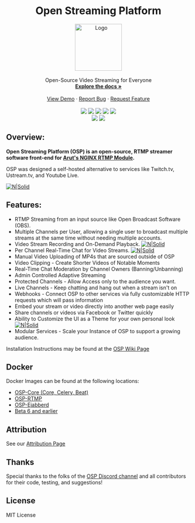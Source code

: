 
<div align="center">
<h1 align="center">Open Streaming Platform</h1>
  <a href="https://github.com/github_username/repo_name">
    <img src="https://i.imgur.com/WBA40Yc.png" alt="Logo" width="128">
  </a>
</div>
<br>
<div align="center">
    Open-Source Video Streaming for Everyone
    <br />
    <a href="https://open-streaming-platform.readthedocs.io/"><strong>Explore the docs »</strong></a>
    <br />
    <br />
    <a href="https://demo.openstreamingplatform.com">View Demo</a>
    ·
    <a href="https://gitlab.com/osp-group/flask-nginx-rtmp-manager/-/issues/new">Report Bug</a>
    ·
    <a href="https://gitlab.com/osp-group/flask-nginx-rtmp-manager/-/issues/new">Request Feature</a>
</div>
<br>
<div align="center">
    <a href="https://gitlab.com/osp-group/flask-nginx-rtmp-manager/-/releases"><img src="https://img.shields.io/badge/dynamic/json?color=blue&label=release&query=%24%5B0%5D.tag_name&url=https%3A%2F%2Fgitlab.com%2Fapi%2Fv4%2Fprojects%2F5871108%2Freleases"></a>
    <a href="https://hub.docker.com/r/deamos/openstreamingplatform"><img src="https://img.shields.io/docker/v/deamos/openstreamingplatform/latest?color=blue&label=docker%20version"></a>
    <a href="https://hub.docker.com/r/deamos/openstreamingplatform"><img src="https://img.shields.io/docker/pulls/deamos/openstreamingplatform"></a>
    <a href="https://gitlab.com/osp-group/flask-nginx-rtmp-manager"><img src="https://img.shields.io/badge/dynamic/json?color=green&logo=gitlab&label=stars&query=%24.star_count&url=https%3A%2F%2Fgitlab.com%2Fapi%2Fv4%2Fprojects%2F5871108"></a>
    <a href="https://gitlab.com/osp-group/flask-nginx-rtmp-manager/-/blob/master/LICENSE"><img src="https://img.shields.io/badge/license-MIT-orange"></a>
</div>

<div align="center">
    <a href="https://discord.gg/Jp5rzbD"><img src="https://img.shields.io/discord/543114856941879296"></a>
    <a href="https://opencollective.com/open-streaming-platform"><img src="https://img.shields.io/opencollective/all/open-streaming-platform"></a>
</div>

## Overview:

**Open Streaming Platform (OSP) is an open-source, RTMP streamer software front-end for [Arut's NGINX RTMP Module](https://github.com/arut/nginx-rtmp-module).**

OSP was designed a self-hosted alternative to services like Twitch.tv, Ustream.tv, and Youtube Live.

[![N|Solid](https://i.imgur.com/ptwGESB.jpg)](https://i.imgur.com/ptwGESB.jpg)

## Features:
 - RTMP Streaming from an input source like Open Broadcast Software (OBS).
 - Multiple Channels per User, allowing a single user to broadcast multiple streams at the same time without needing multiple accounts.
 - Video Stream Recording and On-Demand Playback. [![N|Solid](https://i.imgur.com/6Pd0Mtc.jpg)](https://i.imgur.com/6Pd0Mtc.jpg)
 - Per Channel Real-Time Chat for Video Streams. [![N|Solid](https://i.imgur.com/PlOtzhe.jpg)](https://i.imgur.com/PlOtzhe.jpg)
 - Manual Video Uploading of MP4s that are sourced outside of OSP
 - Video Clipping - Create Shorter Videos of Notable Moments
 - Real-Time Chat Moderation by Channel Owners (Banning/Unbanning)
 - Admin Controlled Adaptive Streaming
 - Protected Channels - Allow Access only to the audience you want.
 - Live Channels - Keep chatting and hang out when a stream isn't on
 - Webhooks - Connect OSP to other services via fully customizable HTTP requests which will pass information
 - Embed your stream or video directly into another web page easily
 - Share channels or videos via Facebook or Twitter quickly
 - Ability to Customize the UI as a Theme for your own personal look [![N|Solid](https://imgur.com/PldclhG.jpg)](https://imgur.com/PldclhG.jpg)
 - Modular Services - Scale your Instance of OSP to support a growing audience.

Installation Instructions may be found at the [OSP Wiki Page](https://open-streaming-platform.readthedocs.io/)

Docker
----
Docker Images can be found at the following locations:
- [OSP-Core (Core, Celery, Beat)](https://hub.docker.com/repository/docker/deamos/osp-core)
- [OSP-RTMP](https://hub.docker.com/repository/docker/deamos/osp-rtmp)
- [OSP-Ejabberd](https://hub.docker.com/repository/docker/deamos/osp-ejabberd)
- [Beta 6 and earlier](https://gitlab.com/Deamos/open-streaming-platform-docker)

Attribution
----
See our [Attribution Page](https://open-streaming-platform.readthedocs.io/en/latest/overview/attribution.html)

Thanks
----
Special thanks to the folks of the [OSP Discord channel](https://discord.gg/Jp5rzbD) and all contributors for their code, testing, and suggestions!

License
----
MIT License

